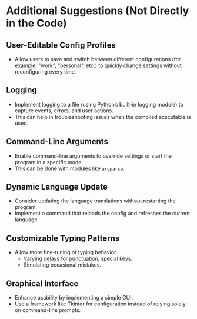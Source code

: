 # Additional Suggestions (Not Directly in the Code)

## User-Editable Config Profiles
- Allow users to save and switch between different configurations (for example, "work", "personal", etc.) to quickly change settings without reconfiguring every time.

## Logging
- Implement logging to a file (using Python’s built-in logging module) to capture events, errors, and user actions.
- This can help in troubleshooting issues when the compiled executable is used.

## Command-Line Arguments
- Enable command-line arguments to override settings or start the program in a specific mode.
- This can be done with modules like `argparse`.

## Dynamic Language Update
- Consider updating the language translations without restarting the program.
- Implement a command that reloads the config and refreshes the current language.

## Customizable Typing Patterns
- Allow more fine-tuning of typing behavior.
  - Varying delays for punctuation, special keys.
  - Simulating occasional mistakes.

## Graphical Interface
- Enhance usability by implementing a simple GUI.
- Use a framework like Tkinter for configuration instead of relying solely on command-line prompts.
